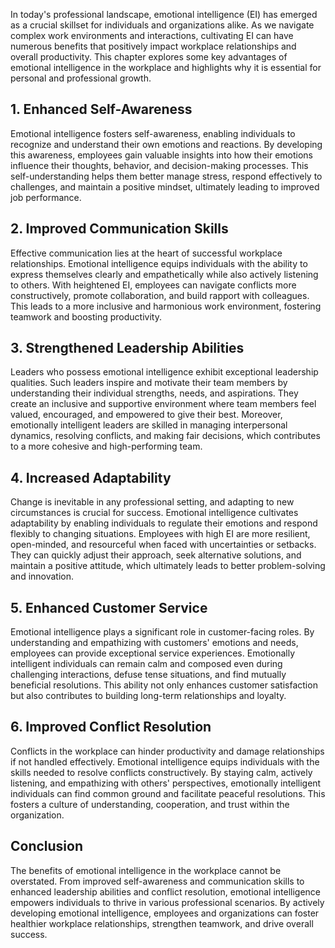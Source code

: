 
In today's professional landscape, emotional intelligence (EI) has emerged as a crucial skillset for individuals and organizations alike. As we navigate complex work environments and interactions, cultivating EI can have numerous benefits that positively impact workplace relationships and overall productivity. This chapter explores some key advantages of emotional intelligence in the workplace and highlights why it is essential for personal and professional growth.

## 1\. Enhanced Self-Awareness

Emotional intelligence fosters self-awareness, enabling individuals to recognize and understand their own emotions and reactions. By developing this awareness, employees gain valuable insights into how their emotions influence their thoughts, behavior, and decision-making processes. This self-understanding helps them better manage stress, respond effectively to challenges, and maintain a positive mindset, ultimately leading to improved job performance.

## 2\. Improved Communication Skills

Effective communication lies at the heart of successful workplace relationships. Emotional intelligence equips individuals with the ability to express themselves clearly and empathetically while also actively listening to others. With heightened EI, employees can navigate conflicts more constructively, promote collaboration, and build rapport with colleagues. This leads to a more inclusive and harmonious work environment, fostering teamwork and boosting productivity.

## 3\. Strengthened Leadership Abilities

Leaders who possess emotional intelligence exhibit exceptional leadership qualities. Such leaders inspire and motivate their team members by understanding their individual strengths, needs, and aspirations. They create an inclusive and supportive environment where team members feel valued, encouraged, and empowered to give their best. Moreover, emotionally intelligent leaders are skilled in managing interpersonal dynamics, resolving conflicts, and making fair decisions, which contributes to a more cohesive and high-performing team.

## 4\. Increased Adaptability

Change is inevitable in any professional setting, and adapting to new circumstances is crucial for success. Emotional intelligence cultivates adaptability by enabling individuals to regulate their emotions and respond flexibly to changing situations. Employees with high EI are more resilient, open-minded, and resourceful when faced with uncertainties or setbacks. They can quickly adjust their approach, seek alternative solutions, and maintain a positive attitude, which ultimately leads to better problem-solving and innovation.

## 5\. Enhanced Customer Service

Emotional intelligence plays a significant role in customer-facing roles. By understanding and empathizing with customers' emotions and needs, employees can provide exceptional service experiences. Emotionally intelligent individuals can remain calm and composed even during challenging interactions, defuse tense situations, and find mutually beneficial resolutions. This ability not only enhances customer satisfaction but also contributes to building long-term relationships and loyalty.

## 6\. Improved Conflict Resolution

Conflicts in the workplace can hinder productivity and damage relationships if not handled effectively. Emotional intelligence equips individuals with the skills needed to resolve conflicts constructively. By staying calm, actively listening, and empathizing with others' perspectives, emotionally intelligent individuals can find common ground and facilitate peaceful resolutions. This fosters a culture of understanding, cooperation, and trust within the organization.

## Conclusion

The benefits of emotional intelligence in the workplace cannot be overstated. From improved self-awareness and communication skills to enhanced leadership abilities and conflict resolution, emotional intelligence empowers individuals to thrive in various professional scenarios. By actively developing emotional intelligence, employees and organizations can foster healthier workplace relationships, strengthen teamwork, and drive overall success.
